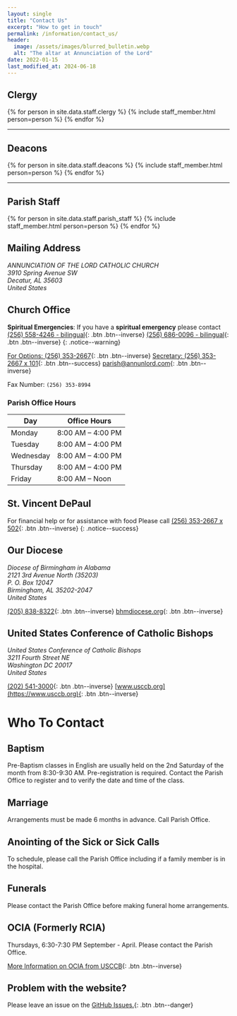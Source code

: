 ```yaml
---
layout: single
title: "Contact Us"
excerpt: "How to get in touch"
permalink: /information/contact_us/
header:
  image: /assets/images/blurred_bulletin.webp
  alt: "The altar at Annunciation of the Lord"
date: 2022-01-15
last_modified_at: 2024-06-18
---
```


<style>
  .staff-entry { display: flex; align-items: center; gap: 1.5rem; padding: 1.5rem 0; border-bottom: 1px solid #eee; }
  .staff-entry:last-of-type { border-bottom: none; }
  .staff-entry img { width: 120px; height: 120px; border-radius: 50%; object-fit: cover; flex-shrink: 0; }
  .staff-details h3 { margin-top: 0; margin-bottom: 0.25rem; font-size: 1em; color: $muted-text-color; }
  .staff-details strong { font-size: 1.2em; }
  .staff-details p { margin-top: 0; margin-bottom: 1rem; }
  @media screen and (max-width: 576px) { .staff-entry { flex-direction: column; text-align: center; } }
</style>

## Clergy

{% for person in site.data.staff.clergy %}
  {% include staff_member.html person=person %}
{% endfor %}

---
## Deacons

{% for person in site.data.staff.deacons %}
  {% include staff_member.html person=person %}
{% endfor %}

---
## Parish Staff

{% for person in site.data.staff.parish_staff %}
  {% include staff_member.html person=person %}
{% endfor %}

## Mailing Address

<address>
 ANNUNCIATION OF THE LORD CATHOLIC CHURCH<br/> 3910 Spring Avenue SW<br/> Decatur, AL 35603<br/> United States
</address>

## Church Office

**Spiritual Emergencies**:
If you have a **spiritual emergency** please contact
[(256) 558-4246 - bilingual](tel:+1-256-558-4246){: .btn .btn--inverse}
[(256) 686-0096 - bilingual](tel:+1-256-686-0096){: .btn .btn--inverse}
{: .notice--warning}

[For Options: (256) 353-2667](tel:+1-256-353-2667){: .btn .btn--inverse}
[Secretary: (256) 353-2667 x 101](tel:+1-256-353-2667,,101){: .btn .btn--success}
[parish@annunlord.com](mailto:parish@annunlord.com){: .btn .btn--inverse}

Fax Number: `(256) 353-8994`

### Parish Office Hours

| Day       | Office Hours      |
| --------- | ----------------- |
| Monday    | 8:00 AM – 4:00 PM |
| Tuesday   | 8:00 AM – 4:00 PM |
| Wednesday | 8:00 AM – 4:00 PM |
| Thursday  | 8:00 AM – 4:00 PM |
| Friday    | 8:00 AM – Noon    |

## St. Vincent DePaul

For financial help or for assistance with food Please call
[(256) 353-2667 x 502](tel:+1-256-353-2667,,502){: .btn .btn--inverse}
{: .notice--success}

## Our Diocese

<address>
Diocese of Birmingham in Alabama<br/>
2121 3rd Avenue North (35203)<br/>
P. O. Box 12047<br/>
Birmingham, AL 35202-2047<br/>
United States
</address>

[(205) 838-8322](tel:+1-205-838-8322){: .btn .btn--inverse}
[bhmdiocese.org](https://www.bhmdiocese.org){: .btn .btn--inverse}

## United States Conference of Catholic Bishops

<address>
United States Conference of Catholic Bishops<br/>
3211 Fourth Street NE<br/>
Washington DC 20017<br/>
United States
</address>

[(202) 541-3000](tel:+1-202-541-3000){: .btn .btn--inverse}
[www.usccb.org](https://www.usccb.org){: .btn .btn--inverse}

# Who To Contact

## Baptism

Pre-Baptism classes in English are usually held on the 2nd Saturday of the month from 8:30-9:30 AM. Pre-registration is required. Contact the Parish Office to register and to verify the date and time of the class.

## Marriage

Arrangements must be made 6 months in advance.
Call Parish Office.

## Anointing of the Sick or Sick Calls

To schedule, please call the Parish Office including
if a family member is in the hospital.

## Funerals

Please contact the Parish Office before making
funeral home arrangements.

## OCIA (Formerly RCIA)

Thursdays, 6:30-7:30 PM September - April.
Please contact the Parish Office.

[More Information on OCIA from USCCB](https://www.usccb.org/beliefs-and-teachings/who-we-teach/christian-initiation-of-adults){: .btn .btn--inverse}

## Problem with the website?

Please leave an issue on the [GitHub Issues.](https://github.com/annunlord/annunlord.github.io/issues){: .btn .btn--danger}
